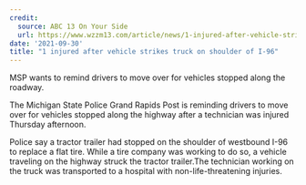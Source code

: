 ```yaml
---
credit:
  source: ABC 13 On Your Side
  url: https://www.wzzm13.com/article/news/1-injured-after-vehicle-strikes-truck-on-shoulder-of-i-96/69-02c3647d-7710-4c7a-8062-c52e279cf8a9
date: '2021-09-30'
title: "1 injured after vehicle strikes truck on shoulder of I-96"
---
```

MSP wants to remind drivers to move over for vehicles stopped along the roadway.

The Michigan State Police Grand Rapids Post is reminding drivers to move over for vehicles stopped along the highway after a technician was injured Thursday afternoon.

Police say a tractor trailer had stopped on the shoulder of westbound I-96 to replace a flat tire. While a tire company was working to do so, a vehicle traveling on the highway struck the tractor trailer.The technician working on the truck was transported to a hospital with non-life-threatening injuries.

